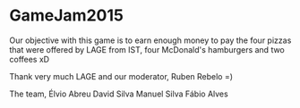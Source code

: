 # GameJam2015

Our objective with this game is to earn enough money to pay the four pizzas that were offered by LAGE from IST, four McDonald's hamburgers and two coffees xD

Thank very much LAGE and our moderator, Ruben Rebelo =)


The team,
Élvio Abreu
David Silva
Manuel Silva
Fábio Alves
